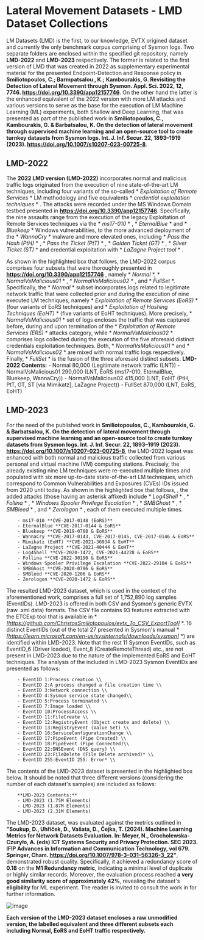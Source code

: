 # Lateral Movement Datasets - LMD Dataset Collections

LM Datasets (LMD) is the first, to our knowledge, EVTX origined dataset and currently the only benchmark corpus comprising of Sysmon logs. Two separate folders are enclosed within the specified git repository, namely **LMD-2022** and **LMD-2023** respectively. The former is related to the first version of LMD that was created in 2022 as supplementary experimental material for the presented Endpoint-Detection and Response policy in **Smiliotopoulos, C.; Barmpatsalou , K.; Kambourakis, G. Revisiting the Detection of Lateral Movement through Sysmon. Appl. Sci. 2022, 12, 7746. https://doi.org/10.3390/app12157746**. On the other hand the latter is the enhanced equivalent of the 2022 version with more LM attacks and various versions to serve as the base for the execution of LM Machine Learning (ML) experiments, both Shallow and Deep Learning, that was presented as part of the published work in **Smiliotopoulos, C., Kambourakis, G. & Barbatsalou, K. On the detection of lateral movement through supervised machine learning and an open-source tool to create turnkey datasets from Sysmon logs. Int. J. Inf. Secur. 22, 1893–1919 (2023). https://doi.org/10.1007/s10207-023-00725-8**.

## LMD-2022

The **2022 LMD version (LMD-2022)** incorporates normal and malicious traffic logs originated from the execution of nine state-of-the-art LM techniques, including four variants of the so-called * *Exploitation of Remote Services* * LM methodology and five equivalents * *credential exploitation techniques* * . The attacks were recorded under the MS Windows Domain testbed presented in **https://doi.org/10.3390/app12157746**. Specifically, the nine assaults range from the execution of the legacy Exploitation of Remote Services techniques via the * *ms17-010* * , * *EternalBlue* * and * *Bluekeep* * Windows vulnerabilities, to the more advanced deployment of the * *WannaCry* * malware and more elevated ones, including * *Pass the Hash (PtH)* * , * *Pass the Ticket (PtT)* * , * *Golden Ticket (GT)* * , * *Silver Ticket (ST)* * and credential exploitation with * *LaZagne Project tool* * .

As shown in the highlighted box that follows, the LMD-2022 corpus comprises four subsets that were thoroughly presented in **https://doi.org/10.3390/app12157746** , namely * *Normal* *, * *NormalVsMalicious01* * , * *NormalVsMalicious02* * , and * *FullSet* *. Specifically, the * *Normal* * subset incorporates logs related to legitimate network traffic that were collected prior and during the execution of nine executed LM techniques, namely * *Exploitation of Remote Services (EoRS)* * (four variants of EoRS techniques) and * *Exploitation of Hashing Techniques (EoHT)* * (five variants of EoHT techniques). More precisely, * *NormalVsMalicious01* * set of logs encloses the traffic that was captured before, during and upon termination of the * *Exploitation of Remote Services (ERS)* * attacks category, while * *NormalVsMalicious02* * comprises logs collected during the execution of the five aforesaid distinct credentials exploitation techniques. Both, * *NormalVsMalicious01* * and * *NormalVsMalicious02* * are mixed with normal traffic logs respectively. Finally, * *FullSet* * is the fusion of the three aforesaid distinct subsets.
		**LMD-2022 Contents:**
		- Normal 80,000 (Legitimate network traffic (LNT))
		- NormalVsMalicious01 290,000 (LNT, EoRS (ms17-010, EternalBlue, Bluekeep, WannaCry))
		- NormalVsMalicious02 415,000 (LNT, EoHT (PtH, PtT, GT, ST [via Mimikatz], LaZagne Project))
		- FullSet 870,000 (LNT, EoRS, EoHT)
    
## LMD-2023

For the need of the published work in **Smiliotopoulos, C., Kambourakis, G. & Barbatsalou, K. On the detection of lateral movement through supervised machine learning and an open-source tool to create turnkey datasets from Sysmon logs. Int. J. Inf. Secur. 22, 1893–1919 (2023). https://doi.org/10.1007/s10207-023-00725-8**, the LMD-2022 logset was enhanced with both normal and malicious traffic collected from various personal and virtual machine (VM) computing stations. Precisely, the already existing nine LM techniques were re-executed multiple times and populated with six more up-to-date state-of-the-art LM techniques, which correspond to Common Vulnerabilities and Exposures (CVEs) IDs issued from 2020 until today. As shown in the highlighted box that follows, , the added attacks (those having an asterisk affixed) include * *Log4Shell* * , * *Follina* * , * *Windows Spooler Privilege Escalation* * , * *SMBGhost* * , * *SMBleed* * , and * *Zerologon* * , each of them executed multiple times.

		- ms17-010 **CVE-2017-0148 (EoRS)**
		- EternalBlue **CVE-2017-0144 & EoRS**
		- Bluekeep **CVE-2019-0708 & EoRS**
		- WannaCry **CVE-2017-0143, CVE-2017-0145, CVE-2017-0146 & EoRS**
		- Mimikatz (EoHT) **CVE-2021-36934 & EoHT**
		- LaZagne Project **CVE-2021-40444 & EoHT**
		- Log4Shell **CVE-2020-1472, CVE-2021-44228 & EoRS**
		- Follina **CVE-2022-30190 & EoRS**
		- Windows Spooler Privilege Escalation **CVE-2022-29104 & EoRS**
		- SMBGhost **CVE-2020-0796 & EoRS**
		- SMBleed **CVE-2020-1206 & EoRS**
		- Zerologon **CVE-2020-1472 & EoRS**

The resulted LMD-2023 dataset, which is used in the context of the aforementioned work, comprises a full set of 1,752,890 log samples (EventIDs). LMD-2023 is offered in both CSV and Sysmon's generic EVTX (raw .xml data) formats. The CSV file contains 93 features extracted with the ETCExp tool that is available in * *[https://github.com/ChristosSmiliotopoulos/evtx_To_CSV_ExportTool]* *. 16 distinct EventIDs (out of the total 27 presented in Sysmon's manual * *[https://learn.microsoft.com/en-us/sysinternals/downloads/sysmon]* *) are identified within LMD-2023. Note that the rest 11 Sysmon EventIDs, such as EventID_6 (Driver loaded), Event_8 (CreateRemoteThread) etc., are not present in LMD-2023 due to the nature of the implemented EoRS and EoHT techniques. The analysis of the included in LMD-2023 Sysmon EventIDs are presented as follows:

		- EventID 1:Process creation \\
		- EventID 2:A process changed a file creation time \\
		- EventID 3:Network connection \\
		- EventID 4:Sysmon service state changed\\
		- EventID 5:Process terminated \\
		- EventID 7:Image loaded \\
		- EventID 10:ProcessAccess \\
		- EventID 11:FileCreate \\
		- EventID 12:RegistryEvent (Object create and delete) \\
		- EventID 13:RegistryEvent (Value Set) \\
		- EventID 16:ServiceConfigurationChange \\
		- EventID 17:PipeEvent (Pipe Created) \\
		- EventID 18:PipeEvent (Pipe Connected)\\
		- EventID 22:DNSEvent (DNS query) \\
		- EventID 23:FileDelete (File Delete archived)* \\
		- EventID 255:EventID 255: Error* \\


The contents of the LMD-2023 dataset is presented in the highlighted box below. It should be noted that three different versions (considering the number of each dataset's samples) are included as follows:

		**LMD-2023 Contents:**
		- LMD-2023 (1.75M Elements)
		- LMD-2023 (1.87M Elements)
		- LMD-2023 (2.31M Elements)

The LMD-2023 dataset, was evaluated against the metrics outlined in **"Soukup, D., Uhříček, D., Vašata, D., Čejka, T. (2024). Machine Learning Metrics for Network Datasets Evaluation. In: Meyer, N., Grocholewska-Czuryło, A. (eds) ICT Systems Security and Privacy Protection. SEC 2023. IFIP Advances in Information and Communication Technology, vol 679. Springer, Cham. https://doi.org/10.1007/978-3-031-56326-3_22"**, demonstrated robust quality. Specifically, it achieved a redundancy score of **0.18** on the **M1 Redundancy metric**, indicating a minimal level of duplicate or highly similar records. Moreover, the evaluation process reached **a very good similarity score of approximately 42%**, revealing the dataset's **eligibility** for ML experiment. The reader is invited to consult the work in for further information. 

![image](https://github.com/user-attachments/assets/5b6b442b-120d-4f75-b84c-1f0fe81b7b26)
		
**Each version of the LMD-2023 dataset encloses a raw unmodified version, the labelled equivalent and three different subsets each including Normal, EoRS and EoHT traffic respectively.**
